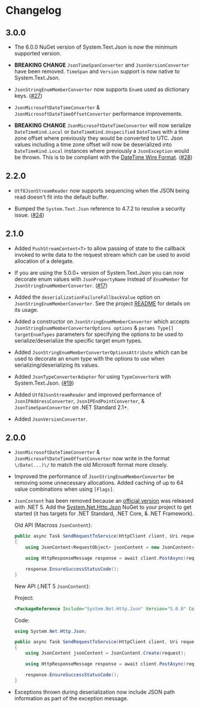 ﻿# Changelog

## 3.0.0

* The 6.0.0 NuGet version of System.Text.Json is now the minimum supported
  version.

* **BREAKING CHANGE** `JsonTimeSpanConverter` and `JsonVersionConverter` have
  been removed. `TimeSpan` and `Version` support is now native to
  System.Text.Json.

* `JsonStringEnumMemberConverter` now supports `Enum`s used as dictionary keys.
  ([#27](https://github.com/Macross-Software/core/issues/27))

* `JsonMicrosoftDateTimeConverter` & `JsonMicrosoftDateTimeOffsetConverter`
  performance improvements.

* **BREAKING CHANGE** `JsonMicrosoftDateTimeConverter` will now serialize
  `DateTimeKind.Local` or `DateTimeKind.Unspecified` `DateTime`s with a time
  zone offset where previously they would be converted to UTC. Json values
  including a time zone offset will now be deserialized into
  `DateTimeKind.Local` instances where previously a `JsonException` would be
  thrown. This is to be compliant with the [DateTime Wire
  Format](https://docs.microsoft.com/en-us/dotnet/framework/wcf/feature-details/stand-alone-json-serialization#datetime-wire-format).
  ([#28](https://github.com/Macross-Software/core/pull/28))

## 2.2.0

* `Utf8JsonStreamReader` now supports sequencing when the JSON being read
  doesn't fit into the default buffer.

* Bumped the `System.Text.Json` reference to 4.7.2 to resolve a security issue.
  ([#24](https://github.com/Macross-Software/core/pull/24))

## 2.1.0

* Added `PushStreamContent<T>` to allow passing of state to the callback invoked
  to write data to the request stream which can be used to avoid allocation of a
  delegate.

* If you are using the 5.0.0+ version of System.Text.Json you can now decorate
  enum values with `JsonPropertyName` instead of `EnumMember` for
  `JsonStringEnumMemberConverter`.
  ([#17](https://github.com/Macross-Software/core/pull/17)) 

* Added the `deserializationFailureFallbackValue` option on
  `JsonStringEnumMemberConverter`. See the project [README](./README.md) for
  details on its usage.

* Added a constructor on `JsonStringEnumMemberConverter` which accepts
  `JsonStringEnumMemberConverterOptions options` & `params Type[]
  targetEnumTypes` parameters for specifying the options to be used to
  serialize/deserialize the specific target enum types.

* Added `JsonStringEnumMemberConverterOptionsAttribute` which can be used to
  decorate an enum type with the options to use when serializing/deserializing
  its values.

* Added `JsonTypeConverterAdapter` for using `TypeConverter`s with
  System.Text.Json. ([#19](https://github.com/Macross-Software/core/pull/19)) 

* Added `Utf8JsonStreamReader` and improved performance of
  `JsonIPAddressConverter`, `JsonIPEndPointConverter`, &
  `JsonTimeSpanConverter` on .NET Standard 2.1+.

* Added `JsonVersionConverter`.

## 2.0.0

* `JsonMicrosoftDateTimeConverter` & `JsonMicrosoftDateTimeOffsetConverter` now
  write in the format `\/Date(...)\/` to match the old Microsoft format more
  closely.

* Improved the performance of `JsonStringEnumMemberConverter` be removing some
  unnecessary allocations. Added caching of up to 64 value combinations when
  using `[Flags]`.

* `JsonContent` has been removed because an [official
  version](https://docs.microsoft.com/en-us/dotnet/api/system.net.http.json.jsoncontent?view=net-5.0)
  was released with .NET 5. Add the
  [System.Net.Http.Json](https://www.nuget.org/packages/System.Net.Http.Json/)
  NuGet to your project to get started (it has targets for .NET Standard, .NET
  Core, & .NET Framework).

    Old API (Macross `JsonContent`):
    ```csharp
    public async Task SendRequestToService(HttpClient client, Uri requestUri, RequestObject request)
    {
        using JsonContent<RequestObject> jsonContent = new JsonContent<RequestObject>(request);

        using HttpResponseMessage response = await client.PostAsync(requestUri, jsonContent).ConfigureAwait(false);

        response.EnsureSuccessStatusCode();
    }
    ```

    New API (.NET 5 `JsonContent`):

    Project:
    ```xml
    <PackageReference Include="System.Net.Http.Json" Version="5.0.0" Condition="'$(TargetFramework)' != 'net5.0'" />
    ```

    Code:
    ```csharp
    using System.Net.Http.Json;

    public async Task SendRequestToService(HttpClient client, Uri requestUri, RequestObject request)
    {
        using JsonContent jsonContent = JsonContent.Create(request);

        using HttpResponseMessage response = await client.PostAsync(requestUri, jsonContent).ConfigureAwait(false);

        response.EnsureSuccessStatusCode();
    }
    ```

* Exceptions thrown during deserialization now include JSON path information as
  part of the exception message.